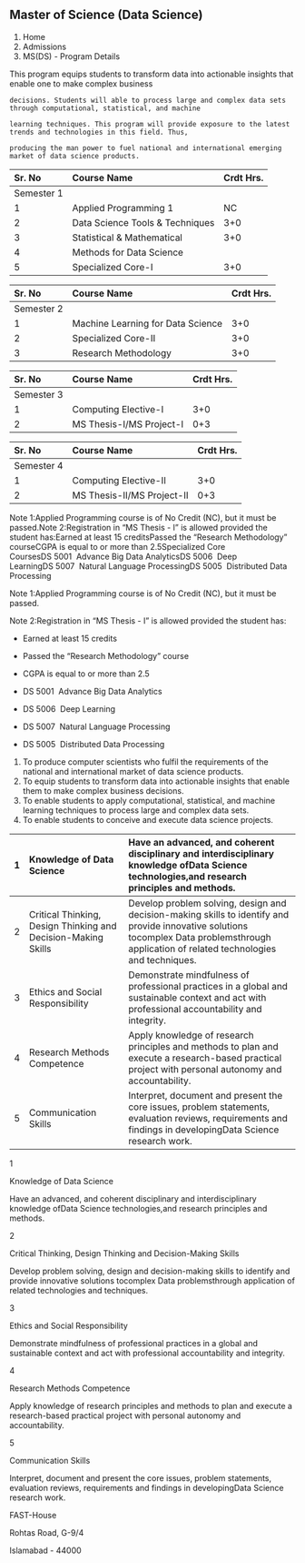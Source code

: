 ## Master of Science (Data Science)

1. Home
2. Admissions
3. MS(DS) - Program Details

This program equips students to transform data into actionable insights that enable one to make complex business

    decisions. Students will able to process large and complex data sets through computational, statistical, and machine

    learning techniques. This program will provide exposure to the latest trends and technologies in this field. Thus,

    producing the man power to fuel national and international emerging market of data science products.

| Sr. No | Course Name | Crdt Hrs. |
| :-- | :-- | :-- |
| Semester 1 |
| 1 | Applied Programming 1 | NC |
| 2 | Data Science Tools & Techniques | 3+0 |
| 3 | Statistical & Mathematical | 3+0 |
| 4 | Methods for Data Science |  |
| 5 | Specialized Core-I | 3+0 |

| Sr. No | Course Name | Crdt Hrs. |
| :-- | :-- | :-- |
| Semester 2 |
| 1 | Machine Learning for Data Science | 3+0 |
| 2 | Specialized Core-II | 3+0 |
| 3 | Research Methodology | 3+0 |

| Sr. No | Course Name | Crdt Hrs. |
| :-- | :-- | :-- |
| Semester 3 |
| 1 | Computing Elective-I | 3+0 |
| 2 | MS Thesis-I/MS Project-I | 0+3 |

| Sr. No | Course Name | Crdt Hrs. |
| :-- | :-- | :-- |
| Semester 4 |
| 1 | Computing Elective-II | 3+0 |
| 2 | MS Thesis-II/MS Project-II | 0+3 |

Note 1:Applied Programming course is of No Credit (NC), but it must be passed.Note 2:Registration in “MS Thesis - I” is allowed provided the student has:Earned at least 15 creditsPassed the “Research Methodology” courseCGPA is equal to or more than 2.5Specialized Core CoursesDS 5001  Advance Big Data AnalyticsDS 5006  Deep LearningDS 5007  Natural Language ProcessingDS 5005  Distributed Data Processing

Note 1:Applied Programming course is of No Credit (NC), but it must be passed.

Note 2:Registration in “MS Thesis - I” is allowed provided the student has:

- Earned at least 15 credits
- Passed the “Research Methodology” course
- CGPA is equal to or more than 2.5

- DS 5001  Advance Big Data Analytics
- DS 5006  Deep Learning
- DS 5007  Natural Language Processing
- DS 5005  Distributed Data Processing

1. To produce computer scientists who fulfil the requirements of the national and international market of data science products.
2. To equip students to transform data into actionable insights that enable them to make complex business decisions.
3. To enable students to apply computational, statistical, and machine learning techniques to process large and complex data sets.
4. To enable students to conceive and execute data science projects.

| 1 | Knowledge of Data Science | Have an advanced, and coherent disciplinary and interdisciplinary knowledge ofData Science technologies,and research principles and methods. |
| :-- | :-- | :-- |
| 2 | Critical Thinking, Design Thinking and Decision-Making Skills | Develop problem solving, design and decision-making skills to identify and provide innovative solutions tocomplex Data problemsthrough application of related technologies and techniques. |
| 3 | Ethics and Social Responsibility | Demonstrate mindfulness of professional practices in a global and sustainable context and act with professional accountability and integrity. |
| 4 | Research Methods Competence | Apply knowledge of research principles and methods to plan and execute a research-based practical project with personal autonomy and accountability. |
| 5 | Communication Skills | Interpret, document and present the core issues, problem statements, evaluation reviews, requirements and findings in developingData Science research work. |

1

Knowledge of Data Science

Have an advanced, and coherent disciplinary and interdisciplinary knowledge ofData Science technologies,and research principles and methods.

2

Critical Thinking, Design Thinking and Decision-Making Skills

Develop problem solving, design and decision-making skills to identify and provide innovative solutions tocomplex Data problemsthrough application of related technologies and techniques.

3

Ethics and Social Responsibility

Demonstrate mindfulness of professional practices in a global and sustainable context and act with professional accountability and integrity.

4

Research Methods Competence

Apply knowledge of research principles and methods to plan and execute a research-based practical project with personal autonomy and accountability.

5

Communication Skills

Interpret, document and present the core issues, problem statements, evaluation reviews, requirements and findings in developingData Science research work.

FAST-House

Rohtas Road, G-9/4

Islamabad - 44000